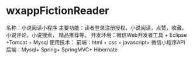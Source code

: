 # wxappFictionReader
名称：小说阅读小程序
主要功能：读者登录注册授权，小说阅读，点赞，收藏，小说评论，小说搜索，
精品推荐等。
开发环境：微信Web开发者工具 + Eclipse +Tomcat + Mysql
使用技术：
前端：html + css + javascript+ 微信小程序API
后端：Mysql+ Spring+ SpringMVC+ Hibernate
